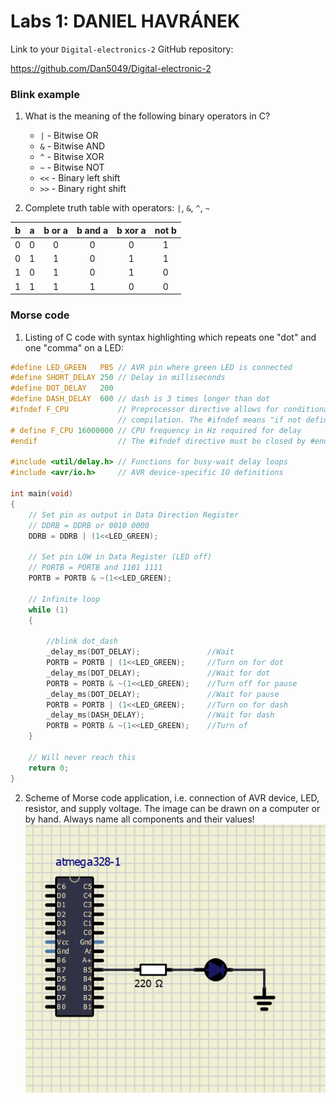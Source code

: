 # Labs 1: DANIEL HAVRÁNEK
Link to your `Digital-electronics-2` GitHub repository:

https://github.com/Dan5049/Digital-electronic-2

### Blink example
1. What is the meaning of the following binary operators in C?
   * `|`  - Bitwise OR
   * `&`  - Bitwise AND
   * `^`  - Bitwise XOR
   * `~`  - Bitwise NOT
   * `<<` - Binary left shift
   * `>>` - Binary right shift

2. Complete truth table with operators: `|`, `&`, `^`, `~`

| **b** | **a** | **b or a** | **b and a** | **b xor a** | **not b** |
| :-: | :-: | :-: | :-: | :-: | :-: |
| 0 | 0 | 0 | 0 | 0 | 1 |
| 0 | 1 | 1 | 0 | 1 | 1 |
| 1 | 0 | 1 | 0 | 1 | 0 |
| 1 | 1 | 1 | 1 | 0 | 0 |

### Morse code
1. Listing of C code with syntax highlighting which repeats one "dot" and one "comma" on a LED:

```c
#define LED_GREEN   PB5 // AVR pin where green LED is connected
#define SHORT_DELAY 250 // Delay in milliseconds
#define DOT_DELAY   200
#define DASH_DELAY  600 // dash is 3 times longer than dot
#ifndef F_CPU           // Preprocessor directive allows for conditional
                        // compilation. The #ifndef means "if not defined".
# define F_CPU 16000000 // CPU frequency in Hz required for delay
#endif                  // The #ifndef directive must be closed by #endif

#include <util/delay.h> // Functions for busy-wait delay loops
#include <avr/io.h>     // AVR device-specific IO definitions

int main(void)
{
    // Set pin as output in Data Direction Register
    // DDRB = DDRB or 0010 0000
    DDRB = DDRB | (1<<LED_GREEN);

    // Set pin LOW in Data Register (LED off)
    // PORTB = PORTB and 1101 1111
    PORTB = PORTB & ~(1<<LED_GREEN);

    // Infinite loop
    while (1)
    {
        
        //blink dot_dash
        _delay_ms(DOT_DELAY);               //Wait
        PORTB = PORTB | (1<<LED_GREEN);     //Turn on for dot
        _delay_ms(DOT_DELAY);               //Wait for dot
        PORTB = PORTB & ~(1<<LED_GREEN);    //Turn off for pause
        _delay_ms(DOT_DELAY);               //Wait for pause
        PORTB = PORTB | (1<<LED_GREEN);     //Turn on for dash
        _delay_ms(DASH_DELAY);              //Wait for dash
        PORTB = PORTB & ~(1<<LED_GREEN);    //Turn of
    }

    // Will never reach this
    return 0;
}
```

2. Scheme of Morse code application, i.e. connection of AVR device, LED, resistor, and supply voltage. The image can be drawn on a computer or by hand. Always name all components and their values!
![Scheme](images/Circuit.png)


